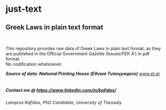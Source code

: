 # just-text
## Greek Laws in plain text format

<br>

This repository provides raw data of Greek Laws in plain text format, as they are published in the Official Government Gazette (Issues/FEK A') in pdf format. <br>
No codification whatsoever.<br>

<b><i>Source of data: National Printing House (Εθνικό Τυπογραφείο)</i></b> <a href="https://www.et.gr">www.et.gr</a> <br><br>

##### Contact me @ <a href="https://www.linkedin.com/in/kafidas/"> https://www.linkedin.com/in/kafidas/</a>
###### Lampros Kafidas, PhD Candidate, University of Thessaly
